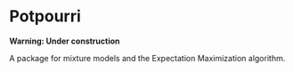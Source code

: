 # Potpourri

**Warning: Under construction**

A package for mixture models and the Expectation Maximization algorithm.

